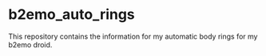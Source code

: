 # b2emo_auto_rings
This repository contains the information for my automatic body rings for my b2emo droid.
